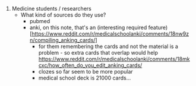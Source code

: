 1. Medicine students / researchers
   * What kind of sources do they use? 
	   * pubmed
	   * anki, on this note, that's an (interesting required feature)[https://www.reddit.com/r/medicalschoolanki/comments/18nw9zn/compiling_anking_cards/]
		   * for them remembering the cards and not the material is a problem - so extra cards that overlap would help https://www.reddit.com/r/medicalschoolanki/comments/18mkcxc/how_often_do_you_edit_anking_cards/ 
		   * clozes so far seem to be more popular
		   * medical school deck is 21000 cards...
